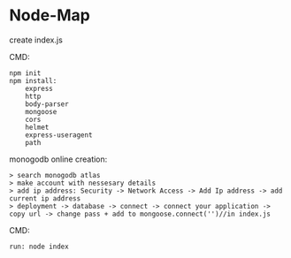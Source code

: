 # Node-Map

create index.js

CMD:

    npm init
    npm install: 
        express
        http
        body-parser
        mongoose
        cors
        helmet
        express-useragent
        path

monogodb online creation:

    > search monogodb atlas
    > make account with nessesary details
    > add ip address: Security -> Network Access -> Add Ip address -> add current ip address
    > deployment -> database -> connect -> connect your application -> copy url -> change pass + add to mongoose.connect('')//in index.js

CMD: 
    
    run: node index